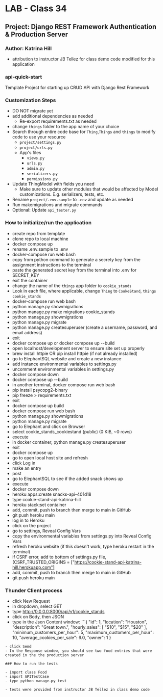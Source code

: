 # LAB - Class 34

## Project: Django REST Framework Authentication & Production Server

### Author: Katrina Hill

- attribution to instructor JB Tellez for class demo code modified for this application

### api-quick-start

Template Project for starting up CRUD API with Django Rest Framework

### Customization Steps

- DO NOT migrate yet
- add additional dependencies as needed
  - Re-export requirements.txt as needed
- change `things` folder to the app name of your choice
- Search through entire code base for `Thing`,`Things` and `things` to modify code to use your resource
  - `project/settings.py`
  - `project/urls.py`
  - App's files
    - `views.py`
    - `urls.py`
    - `admin.py`
    - `serializers.py`
    - `permissions.py`
- Update ThingModel with fields you need
  - Make sure to update other modules that would be affected by Model customizations. E.g. serializers, tests, etc.
- Rename `project/.env.sample` to `.env` and update as needed
- Run makemigrations and migrate commands
- Optional: Update `api_tester.py`

### How to initialize/run the application

- create repo from template
- clone repo to local machine
- docker compose up
- rename .env.sample to .env
- docker-compose run web bash
- copy from python command to generate a secrety key from the assignment instructions to the terminal
- paste the generated secret key from the terminal into .env for SECRET_KEY
- exit the container
- change the name of the `things` app folder to `cookie_stands`
- Look in each file, where applicable, change `Thing` to `CookeStand`, `things` `cookie_stands`
- docker-compose run web bash
- python manage.py showmigrations
- python manage.py make migrations cookie_stands
- python manage.py showmigrations
- python manage.py migrate
- python manage.py createsuperuser (create a username, password, and email address)
- exit
- docker compose up or docker compose up --build
- open localhost/development server to ensure site set up properly
- brew install httpie OR pip install httpie (if not already installed)
- go to ElephantSQL website and create a new instance
- add instance environmental variables to settings.py
- uncomment environmental variables in settings.py
- docker compose down
- docker compose up --build
- in another terminal, docker compose run web bash
- pip install psycopg2-binary
- pip freeze > requirements.txt
- exit
- docker compose up build
- docker compose run web bash
- python manage.py showmigrations
- python manage.py migrate
- go to Elephant and click on Browser
- select cookie_stands_cookiestand (public) (0 KiB, ~0 rows)
- execute
- in docker container, python manage.py createsuperuser
- exit
- docker compose up
- go to open local host site and refresh
- click Log in
- make an entry
- post
- go to ElephantSQL to see if the added snack shows up
- execute
- docker compose down
- heroku apps:create snacks-api-401d18
- type cookie-stand-api-katrina-hill
- heroku stack:set container
- add, commit, push to branch then merge to main in GitHub
- git push heroku main
- log in to Heroku
- click on the project
- go to settings, Reveal Config Vars
- copy the environmental variables from settings.py into Reveal Config Vars
- refresh heroku website (if this doesn't work, type heroku restart in the terminal)
- if CSRF error, add to bottom of settings.py file, (CSRF_TRUSTED_ORIGINS = ["https://cookie-stand-api-katrina-hill.herokuapp.com"]
- add, commit, push to branch then merge to main in GitHub
- git push heroku main

### Thunder Client process

- click New Request
- in dropdown, select GET
- type <http://0.0.0.0:8000/api/v1/cookie_stands>
- click on Body, then JSON
- type in the Json Content window: ```{
    "id": 1,
    "location": "Houston",
    "description": "Great town.",
    "hourly_sales": [
        "$10",
        "$15",
        "$20"
    ],
    "minimum_customers_per_hour": 5,
    "maximum_customers_per_hour": 10,
    "average_cookies_per_sale": 6.0,
    "owner": 1
}

```
- click Send
- In the Response window, you should see two food entries that were created in the the production server

### How to run the tests

- import class Food
- import APITestCase
- type python manage.py test

- tests were provided from instructor JB Tellez in class demo code
